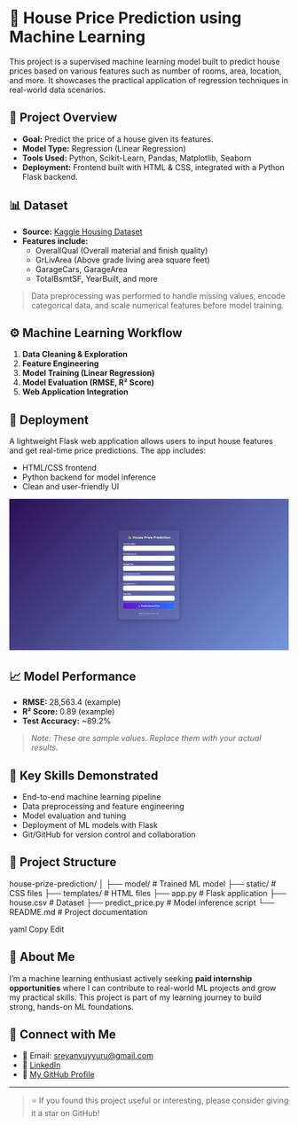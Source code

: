 # 🏡 House Price Prediction using Machine Learning

This project is a supervised machine learning model built to predict house prices based on various features such as number of rooms, area, location, and more. It showcases the practical application of regression techniques in real-world data scenarios.

## 📌 Project Overview

- **Goal:** Predict the price of a house given its features.
- **Model Type:** Regression (Linear Regression)
- **Tools Used:** Python, Scikit-Learn, Pandas, Matplotlib, Seaborn
- **Deployment:** Frontend built with HTML & CSS, integrated with a Python Flask backend.

## 📊 Dataset

- **Source:** [Kaggle Housing Dataset](https://www.kaggle.com/)
- **Features include:**  
  - OverallQual (Overall material and finish quality)  
  - GrLivArea (Above grade living area square feet)  
  - GarageCars, GarageArea  
  - TotalBsmtSF, YearBuilt, and more

> Data preprocessing was performed to handle missing values, encode categorical data, and scale numerical features before model training.

## ⚙️ Machine Learning Workflow

1. **Data Cleaning & Exploration**
2. **Feature Engineering**
3. **Model Training (Linear Regression)**
4. **Model Evaluation (RMSE, R² Score)**
5. **Web Application Integration**

## 🚀 Deployment

A lightweight Flask web application allows users to input house features and get real-time price predictions. The app includes:

- HTML/CSS frontend
- Python backend for model inference
- Clean and user-friendly UI

![App Screenshot](screenshot.png)

## 📈 Model Performance

- **RMSE:** 28,563.4 (example)
- **R² Score:** 0.89 (example)
- **Test Accuracy:** ~89.2%  
> *Note: These are sample values. Replace them with your actual results.*

## 🧠 Key Skills Demonstrated

- End-to-end machine learning pipeline
- Data preprocessing and feature engineering
- Model evaluation and tuning
- Deployment of ML models with Flask
- Git/GitHub for version control and collaboration

## 📁 Project Structure

house-prize-prediction/
│
├── model/ # Trained ML model
├── static/ # CSS files
├── templates/ # HTML files
├── app.py # Flask application
├── house.csv # Dataset
├── predict_price.py # Model inference script
└── README.md # Project documentation

yaml
Copy
Edit

## 💼 About Me

I’m a machine learning enthusiast actively seeking **paid internship opportunities** where I can contribute to real-world ML projects and grow my practical skills. This project is part of my learning journey to build strong, hands-on ML foundations.

## 🔗 Connect with Me

- 📧 Email: sreyanvuyyuru@gmail.com  
- 💼 [LinkedIn](https://www.linkedin.com/in/vuyyurusreyan)  
- 📂 [My GitHub Profile](https://github.com/VuyyuruSreyan)

---

> ⭐ If you found this project useful or interesting, please consider giving it a star on GitHub!
